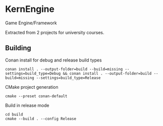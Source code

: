 # KernEngine

Game Engine/Framework

Extracted from 2 projects for university courses.

## Building

Conan install for debug and release build types
```
conan install . --output-folder=build --build=missing --settings=build_type=Debug && conan install . --output-folder=build --build=missing --settings=build_type=Release
```

CMake project generation
```
cmake --preset conan-default
```

Build in release mode
```
cd build
cmake --build . --config Release
```